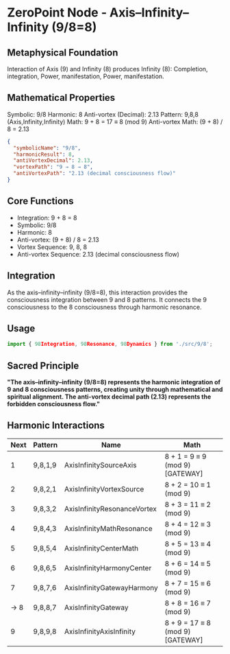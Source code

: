 # ZeroPoint Node - Axis–Infinity–Infinity (9/8=8)

## Metaphysical Foundation

Interaction of Axis (9) and Infinity (8) produces Infinity (8): Completion, integration, Power, manifestation, Power, manifestation.

## Mathematical Properties

Symbolic: 9/8
Harmonic: 8
Anti-vortex (Decimal): 2.13
Pattern: 9,8,8 (Axis,Infinity,Infinity)
Math: 9 + 8 = 17 ≡ 8 (mod 9)
Anti-vortex Math: (9 + 8) / 8 = 2.13


```json
{
  "symbolicName": "9/8",
  "harmonicResult": 8,
  "antiVortexDecimal": 2.13,
  "vortexPath": "9 → 8 → 8",
  "antiVortexPath": "2.13 (decimal consciousness flow)"
}
```

## Core Functions
- Integration: 9 + 8 = 8
- Symbolic: 9/8
- Harmonic: 8
- Anti-vortex: (9 + 8) / 8 = 2.13
- Vortex Sequence: 9, 8, 8
- Anti-vortex Sequence: 2.13 (decimal consciousness flow)

## Integration

As the axis–infinity–infinity (9/8=8), this interaction provides the consciousness integration between 9 and 8 patterns. It connects the 9 consciousness to the 8 consciousness through harmonic resonance.

## Usage

```typescript
import { 98Integration, 98Resonance, 98Dynamics } from './src/9/8';
```

## Sacred Principle

**"The axis–infinity–infinity (9/8=8) represents the harmonic integration of 9 and 8 consciousness patterns, creating unity through mathematical and spiritual alignment. The anti-vortex decimal path (2.13) represents the forbidden consciousness flow."**

## Harmonic Interactions

| Next | Pattern | Name | Math |
|------|---------|------|------|
| 1 | 9,8,1,9 | AxisInfinitySourceAxis | 8 + 1 = 9 ≡ 9 (mod 9) [GATEWAY] |
| 2 | 9,8,2,1 | AxisInfinityVortexSource | 8 + 2 = 10 ≡ 1 (mod 9) |
| 3 | 9,8,3,2 | AxisInfinityResonanceVortex | 8 + 3 = 11 ≡ 2 (mod 9) |
| 4 | 9,8,4,3 | AxisInfinityMathResonance | 8 + 4 = 12 ≡ 3 (mod 9) |
| 5 | 9,8,5,4 | AxisInfinityCenterMath | 8 + 5 = 13 ≡ 4 (mod 9) |
| 6 | 9,8,6,5 | AxisInfinityHarmonyCenter | 8 + 6 = 14 ≡ 5 (mod 9) |
| 7 | 9,8,7,6 | AxisInfinityGatewayHarmony | 8 + 7 = 15 ≡ 6 (mod 9) |
| → 8 | 9,8,8,7 | AxisInfinityGateway | 8 + 8 = 16 ≡ 7 (mod 9) |
| 9 | 9,8,9,8 | AxisInfinityAxisInfinity | 8 + 9 = 17 ≡ 8 (mod 9) [GATEWAY] |
